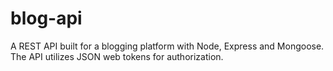 # blog-api
A REST API built for a blogging platform with Node, Express and Mongoose. The API utilizes JSON web tokens for authorization.
